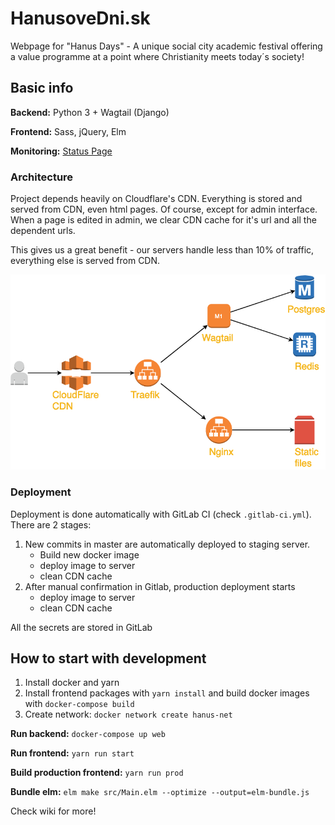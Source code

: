 HanusoveDni.sk
==============

Webpage for "Hanus Days" - A unique social city academic festival offering a value programme at a point where Christianity meets today´s society!

## Basic info

**Backend:** Python 3 + Wagtail (Django)

**Frontend:** Sass, jQuery, Elm

**Monitoring:** [Status Page](https://stats.uptimerobot.com/A8xjNh98xx) 

### Architecture

Project depends heavily on Cloudflare's CDN. Everything is stored and served from CDN, even html pages. Of course, except for admin interface. When a page is edited in admin, we clear CDN cache for it's url and all the dependent urls.

This gives us a great benefit - our servers handle less than 10% of traffic, everything else is served from CDN.

![Architecture](architecture.png)

### Deployment
Deployment is done automatically with GitLab CI (check `.gitlab-ci.yml`). There are 2 stages:

1. New commits in master are automatically deployed to staging server.
    * Build new docker image
    * deploy image to server
    * clean CDN cache
2. After manual confirmation in Gitlab, production deployment starts
    * deploy image to server
    * clean CDN cache
   
All the secrets are stored in GitLab

## How to start with development
1. Install docker and yarn
2. Install frontend packages with `yarn install` and 
   build docker images with `docker-compose build`
3. Create network: `docker network create hanus-net`

**Run backend:** `docker-compose up web`

**Run frontend:** `yarn run start`

**Build production frontend:** `yarn run prod`

**Bundle elm:**  `elm make src/Main.elm --optimize --output=elm-bundle.js`

Check wiki for more!
